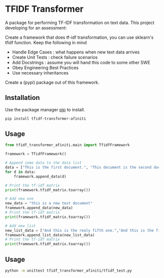 # TFIDF Transformer

A package for performing TF-IDF transformation on text data.
This project developing for an assessment:

Create a framework that does tf-idf transformation, you can use sklearn's tfidf function.
Keep the following in mind

* Handle Edge Cases : what happens when new text data arrives
* Create Unit Tests : check failure scenarios
* Add Docstrings : assume you will hand this code to some other SWE
* Obey Engineering Best Practices
* Use necessary inheritances

Create a (pypi) package out of this framework.

## Installation

Use the package manager [pip](https://pip.pypa.io/en/stable/) to install.

```bash
pip install tfidf-transformer-afiniti
```

## Usage

```python
from tfidf_transformer_afiniti.main import TfidfFramework

framework = TfidfFramework()

# Append some data to the data list
data = ["This is the first document.", "This document is the second document.", "And this is the third one."]
for d in data:
    framework.append_data(d)

# Print the tf-idf matrix
print(framework.tfidf_matrix.toarray())

# Add new one
new_data = "this is a new test document"
framework.append_data(new_data)
# Print the tf-idf matrix
print(framework.tfidf_matrix.toarray())

# Add new list
new_list_data = ["And this is the realy fifth one.","And this is the finaly sixth one."]  
framework.append_list_data(new_list_data)
# Print the tf-idf matrix
print(framework.tfidf_matrix.toarray())
```

## Usage

```bash
python -m unittest tfidf_transformer_afiniti/tfidf_test.py
```
